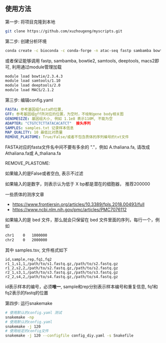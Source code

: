 ## 使用方法

第一步: 将项目克隆到本地

```bash
git clone https://github.com/xuzhougeng/myscripts.git
```

第二步: 创建分析环境

```bash
conda create -c bioconda -c conda-forge -n atac-seq fastp sambamba bowtie2 samtools deeptools macs2 
```

或者保证能够调用 fastp, sambamba, bowtie2, samtools, deeptools, macs2即可, 利用通过module管理加载

```bash
module load bowtie/2.3.4.3
module load samtools/1.10
module load deeptools/2.0
module load MACS/2.1.2
```

第三步: 编辑config.yaml

```yaml
FASTA: 参考基因组fasta的位置, 
GFF: 参考基因组gff所对应的位置，为空时，不绘制gene body相关图
GENOMESIZE: 基因组大小, 例如 1.1e8 表示110M, 不能为空
ADAPTER: "CTGTCTCTTATACACATCT"  接头序列
SAMPLES: samples.txt 记录样本信息
MAP_QUALITY: 10 最低比对质量
REMOVE_PLASTOME: True/False/或者不包含质体的序列编号的txt文件
```

FASTA对应的fasta文件名中间不要有多余的 "."，例如 A.thaliana.fa, 请改成 Athaliana.fa或 A_thaliana.fa

REMOVE_PLASTOME: 

如果输入的是False或者空白, 表示不过滤

如果输入的是数字，则表示认为低于 X bp都是潜在的细胞器， 推荐200000

一些质体的测序文章

- https://www.frontiersin.org/articles/10.3389/fpls.2018.00493/full
- https://www.ncbi.nlm.nih.gov/pmc/articles/PMC7076112

如果输入的是 bed 文件，那么就会只保留在 bed 文件里面的序列，每行一个，例如

```txt
chr1    0   1000000
chr2    0   2000000
```

其中 samples.tsv, 文件格式如下

```text
id,sample,rep,fq1,fq2
r1_1,s1,1,/path/to/s1.fastq.gz,/path/to/s2.fastq.gz
r1_2,s2,2,/path/to/s2.fastq.gz,/path/to/s2.fastq.gz
r2_1,s3,1,/path/to/s3.fastq.gz,/path/to/s3.fastq.gz
r2_2,s4,2,/path/to/s4.fastq.gz,/path/to/s4.fastq.gz
```

id表示样本的编号，必须**唯一**, sample和rep分别表示样本编号和重复信息, fq1和fq2表示的fastq的位置

第四步: 运行snakemake

```bash
# 使用默认的config.yaml 测试
snakemake -np
# 使用默认的config.yaml
snakemake -j 120
# 使用给定的config文件
snakemake -j 120 --configfile config_diy.yaml -s Snakefile
```




